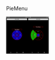 PieMenu

<img src="screenshot\Screenshot1.png" alt="Screenshot1" style="zoom:10%;" /><img src="screenshot\Screenshot2.png" alt="Screenshot2" style="zoom:10%;" />
